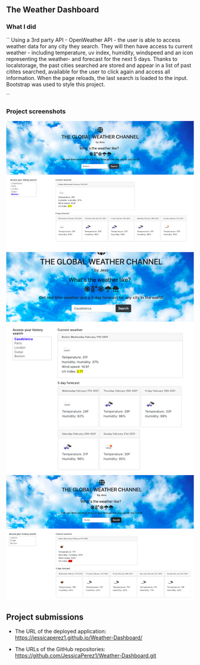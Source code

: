 ## The Weather Dashboard

### What I did

``
Using a 3rd party API - OpenWeather API - the user is able to access weather data for any city they search. They will then have access tu current weather - including temperature, uv index, humidity, windspeed and an icon representing the weather- and forecast for the next 5 days. Thanks to localstorage, the past cities searched are stored and appear in a list of past citites searched, available for the user to click again and access all information. When the page reloads, the last search is loaded to the input.
Bootstrap was used to style this project.

``

### Project screenshots

![Boston weather](assets/Boston-full-page.png)
![Casablanca weather](assets/Casablanca-responsive.png)
![Dubai weather](assets/Dubai-weather.png)

## Project submissions

- The URL of the deployed application:
  https://jessicaperez1.github.io/Weather-Dashboard/

- The URLs of the GitHub repositories:
  https://github.com/JessicaPerez1/Weather-Dashboard.git
